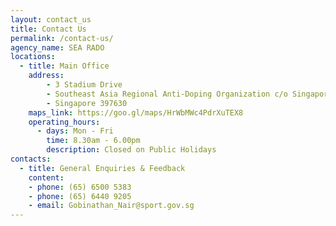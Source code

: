 ```yaml
---
layout: contact_us
title: Contact Us
permalink: /contact-us/
agency_name: SEA RADO
locations:
  - title: Main Office
    address:
        - 3 Stadium Drive
        - Southeast Asia Regional Anti-Doping Organization c/o Singapore Sports Council
        - Singapore 397630
    maps_link: https://goo.gl/maps/HrWbMWc4PdrXuTEX8
    operating_hours:
      - days: Mon - Fri
        time: 8.30am - 6.00pm
        description: Closed on Public Holidays
contacts:
  - title: General Enquiries & Feedback
    content:
    - phone: (65) 6500 5383
    - phone: (65) 6440 9205
    - email: Gobinathan_Nair@sport.gov.sg
---
```

